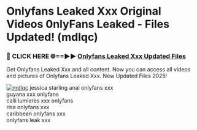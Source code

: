 # Onlyfans Leaked Xxx Original Videos 0nlyFans Leaked - Files Updated! (mdlqc)

<h3>🔴 CLICK HERE 🌐==►► <a href="https://tinyurl.com/2jnfzry5" rel="nofollow">Onlyfans Leaked Xxx Updated Files</a></h3>

Get Onlyfans Leaked Xxx and all content. Now you can access all videos and pictures of Onlyfans Leaked Xxx. New Updated Files 2025!

[![mdlqc](https://i.imgur.com/GyGTBgg.gif)](https://tinyurl.com/2jnfzry5)
jessica starling anal onlyfans xxx<br>
guyana xxx onlyfans<br>
calli lumieres xxx onlyfans<br>
risa onlyfans xxx<br>
caribbean onlyfans xxx<br>
onlyfans leak xxx